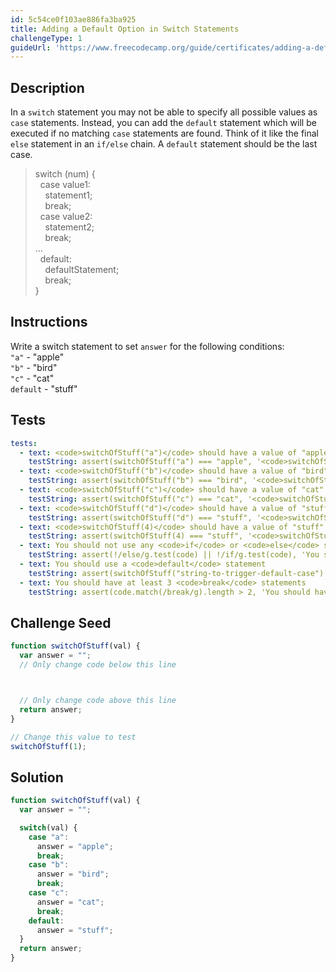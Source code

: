 ```yaml
---
id: 5c54ce0f103ae886fa3ba925
title: Adding a Default Option in Switch Statements
challengeType: 1
guideUrl: 'https://www.freecodecamp.org/guide/certificates/adding-a-default-option-in-switch-statements'
---
```


## Description
<section id='description'>
In a <code>switch</code> statement you may not be able to specify all possible values as <code>case</code> statements. Instead, you can add the <code>default</code> statement which will be executed if no matching <code>case</code> statements are found. Think of it like the final <code>else</code> statement in an <code>if/else</code> chain.
A <code>default</code> statement should be the last case.
<blockquote>switch (num) {<br>&nbsp;&nbsp;case value1:<br>&nbsp;&nbsp;&nbsp;&nbsp;statement1;<br>&nbsp;&nbsp;&nbsp;&nbsp;break;<br>&nbsp;&nbsp;case value2:<br>&nbsp;&nbsp;&nbsp;&nbsp;statement2;<br>&nbsp;&nbsp;&nbsp;&nbsp;break;<br>...<br>&nbsp;&nbsp;default:<br>&nbsp;&nbsp;&nbsp;&nbsp;defaultStatement;<br>&nbsp;&nbsp;&nbsp;&nbsp;break;<br>}</blockquote>
</section>

## Instructions
<section id='instructions'>
Write a switch statement to set <code>answer</code> for the following conditions:<br><code>"a"</code> - "apple"<br><code>"b"</code> - "bird"<br><code>"c"</code> - "cat"<br><code>default</code> - "stuff"
</section>

## Tests
<section id='tests'>

```yml
tests:
  - text: <code>switchOfStuff("a")</code> should have a value of "apple"
    testString: assert(switchOfStuff("a") === "apple", '<code>switchOfStuff("a")</code> should have a value of "apple"');
  - text: <code>switchOfStuff("b")</code> should have a value of "bird"
    testString: assert(switchOfStuff("b") === "bird", '<code>switchOfStuff("b")</code> should have a value of "bird"');
  - text: <code>switchOfStuff("c")</code> should have a value of "cat"
    testString: assert(switchOfStuff("c") === "cat", '<code>switchOfStuff("c")</code> should have a value of "cat"');
  - text: <code>switchOfStuff("d")</code> should have a value of "stuff"
    testString: assert(switchOfStuff("d") === "stuff", '<code>switchOfStuff("d")</code> should have a value of "stuff"');
  - text: <code>switchOfStuff(4)</code> should have a value of "stuff"
    testString: assert(switchOfStuff(4) === "stuff", '<code>switchOfStuff(4)</code> should have a value of "stuff"');
  - text: You should not use any <code>if</code> or <code>else</code> statements
    testString: assert(!/else/g.test(code) || !/if/g.test(code), 'You should not use any <code>if</code> or <code>else</code> statements');
  - text: You should use a <code>default</code> statement
    testString: assert(switchOfStuff("string-to-trigger-default-case") === "stuff", 'You should use a <code>default</code> statement');
  - text: You should have at least 3 <code>break</code> statements
    testString: assert(code.match(/break/g).length > 2, 'You should have at least 3 <code>break</code> statements');

```

</section>

## Challenge Seed
<section id='challengeSeed'>

<div id='js-seed'>

```js
function switchOfStuff(val) {
  var answer = "";
  // Only change code below this line



  // Only change code above this line
  return answer;
}

// Change this value to test
switchOfStuff(1);

```

</div>



</section>

## Solution
<section id='solution'>


```js
function switchOfStuff(val) {
  var answer = "";

  switch(val) {
    case "a":
      answer = "apple";
      break;
    case "b":
      answer = "bird";
      break;
    case "c":
      answer = "cat";
      break;
    default:
      answer = "stuff";
  }
  return answer;
}
```

</section>

